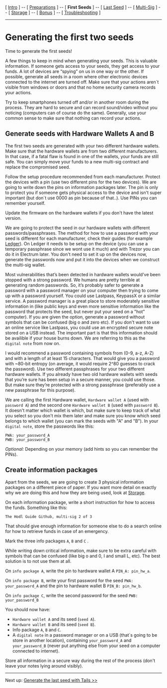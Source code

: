 [ [Intro](README.md) ] -- [ [Preparations](hodl-guide_10_preparations.md) ] -- [ **First Seeds** ] -- [ [Last Seed](hodl-guide_30_last-key.md) ] -- [ [Multi-Sig](hodl-guide_40_multi-sig.md) ] -- [ [Storage](hodl-guide_50_key-storage.md
) ] -- [ [Bonus](hodl-guide_60_bonus.md) ] -- [ [Troubleshooting](hodl-guide_70_troubleshooting.md) ]

---

# Generating the first two seeds

Time to generate the first seeds! 

A few things to keep in mind when generating your seeds. This is valuable information. If someone gets access to your seeds, they get access to your funds. A lot of devices are “spying” on us in one way or the other. If possible, generate all seeds in a room where other electronic devices connected to the internet are turned off. Make sure that your actions aren´t visible from windows or doors and that no home security camera records your actions.

Try to keep smartphones turned off and/or in another room during the process. They are hard to secure and can record sound/video without you noticing (computers can of course do the same). Generally, use your common sense to make sure that nothing can record your actions.

## Generate seeds with Hardware Wallets A and B

The first two seeds are generated with your two different hardware wallets. Make sure that the hardware wallets are from two different manufacturers. In that case, if a fatal flaw is found in one of the wallets, your funds are still safe. You can simply move your funds to a new multi-sig contract and replace the compromised seed. 

Follow the setup procedure recommended from each manufacturer. Protect the devices with a pin (use two different pins for the two devices). We are going to write down the pins on information packages later. The pin is only to protect you if someone gets physical access to the device and isn't super important (but don´t use 0000 as pin because of that..). Use PINs you can remember yourself.

Update the firmware on the hardware wallets if you don't have the latest version. 

We are going to protect the seed in our hardware wallets with different passwords/passphrases.
The method for how to use a password with your seed is different for each manufacturer, check their guides (for example [Ledger](https://support.ledger.com/hc/en-us/articles/115005214529-Advanced-passphrase-security)). On Ledger it needs to be setup on the device (you can use a temporary passphrase since we wont use it much) and with Trezor you can do it in Electrum later. You don't need to set it up on the devices now, generate the passwords now and put it into the devices when we construct the multi-sig wallet.

Most vulnerabilities that’s been detected in hardware wallets would’ve been stopped with a strong password. We humans are pretty terrible at generating random passwords. So, it’s probably safer to generate a password with a password manager on your computer then trying to come up with a password yourself. You could use Lastpass, KeypassX or a similar service. A password manager is a great place to store moderately sensitive information in (like public keys and even more sensitive information like the password that protects the seed, but never put your seed on a "hot" computer). If you are given the option, generate a password without symbols that can be confused (big o and zero etc). If you don't want to use an online service like Lastpass, you could use an encrypted secure note stored on a USB instead. The important part is that this information should be availible if your house burns down. We are referring to this as the `digital note` from now on.

I would recommend a password containing symbols from (0-9, a-z, A-Z) and with a length of at least 15 characters. That would give you a password with ~80-bit entropy (on average, it would require 2^80 guesses to crack the password). 
Use two different passphrases for your two different hardware wallets. 
If you already have two old hardware wallets with seeds that you’re sure has been setup in a secure manner, you could use those. But make sure they’re protected with a strong passphrase (preferably use a new passphrase for this purpose). 

We are calling the first Hardware wallet, `Hardware wallet A` (used with `password A`) and the second one `Hardware wallet B` (used with `password B`). It doesn't matter which wallet is which, but make sure to keep track of what you select so you don't mix them later and make sure you know which seed belongs to which wallet (you can mark the seeds with "A" and "B"). In your `digital note`, store the passwords like this:
```
PWA: your_password_A
PWB: your_password_B
```
*Optional:* Depending on your memory (add hints so you can remember the PINs).

## Create information packages

Apart from the seeds, we are going to create 3 physical information packages on a different piece of paper. If you want more detail on exactly why we are doing this and how they are being used, look at [Storage](hodl-guide_50_key-storage.md). 

On each information package, write a short instruction for how to access the funds. Something like this:

`The Hodl Guide Github, multi-sig 2 of 3`

That should give enough information for someone else to do a search online for how to retrieve funds in case of an emergency.

Mark the three info packages `A`, `B` and `C` . 

While writing down critical information, make sure to be extra careful with symbols that can be confused (like big o and 0, I and small L, etc). The best solution is to not use them at all.

On `info package A`, write the pin to hardware wallet A `PIN_A: pin_hw_a`.

On `info package B`, write your first password for the seed `PWA: your_password_A` and the pin to hardware wallet B `PIN_B: pin_hw_b`. 

On `info package C`, write the second password for the seed `PWB: your_password_B`

You should now have:
* `Hardware wallet A` and its seed (`seed A`).
* `Hardware wallet B` and its seed (`seed B`).
* Info package `A`, `B` and `C`.
* A `digital note` in a password manager or on a USB (that´s going to be store in another location), containing `your_password_A` and `your_password_B` (never put anything else from your seed on a computer connected to internet). 

Store all information in a secure way during the rest of the process (don't leave your notes lying around visibly).

---
Next up: [Generate the last seed with Tails >>](hodl-guide_30_last-key.md)


